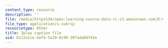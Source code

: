 ```yaml
---
content_type: resource
description: ''
file: /media/https%3A/open-learning-course-data-rc.s3.amazonaws.com/8-04-quantum-physics-i-spring-2016/b212a1ce5ef45a298c9920fada68f42e_QMeKIiufg5s.vtt
file_type: application/x-subrip
resourcetype: Other
title: 3play caption file
uid: b212a1ce-5ef4-5a29-8c99-20fada68f42e
---
```

